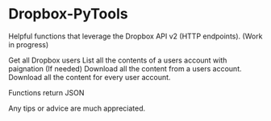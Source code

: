 # Dropbox-PyTools
Helpful functions that leverage the Dropbox API v2 (HTTP endpoints). (Work in progress)

  Get all Dropbox users
  List all the contents of a users account with paignation (If needed)
  Download all the content from a users account.
  Download all the content for every user account.
  
  Functions return JSON
  
  Any tips or advice are much appreciated.
